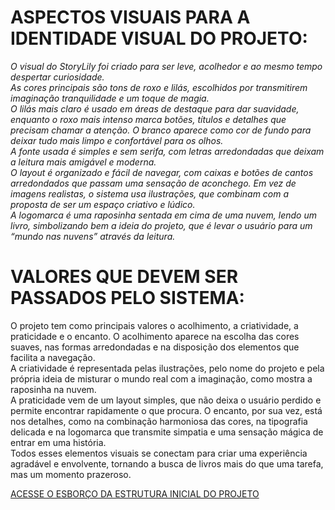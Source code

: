 # ASPECTOS VISUAIS PARA A IDENTIDADE VISUAL DO PROJETO: #
_O visual do StoryLily foi criado para ser leve, acolhedor e ao mesmo tempo despertar curiosidade.<br> As cores principais são tons de roxo e lilás, escolhidos por transmitirem imaginação tranquilidade e um toque de magia.<br> O lilás mais claro é usado em áreas de destaque para dar suavidade, enquanto o roxo mais intenso marca botões, títulos e detalhes que precisam chamar a atenção. O branco aparece como cor de fundo para deixar tudo mais limpo e confortável para os olhos. <br>
A fonte usada é simples e sem serifa, com letras arredondadas que deixam a leitura mais amigável e moderna.<br> O layout é organizado e fácil de navegar, com caixas e botões de cantos arredondados que passam uma sensação de aconchego. Em vez de
imagens realistas, o sistema usa ilustrações, que combinam com a proposta de ser um espaço criativo e lúdico. <br>A logomarca é uma raposinha sentada em cima de uma
nuvem, lendo um livro, simbolizando bem a ideia do projeto, que é levar o usuário para um “mundo nas nuvens” através da leitura._ <br >
# VALORES QUE DEVEM SER PASSADOS PELO SISTEMA: #
O projeto tem como principais valores o acolhimento, a criatividade, a praticidade e o encanto. O acolhimento aparece na escolha das cores suaves, nas formas arredondadas e na disposição dos elementos que facilita a navegação.<br> A
criatividade é representada pelas ilustrações, pelo nome do projeto e pela própria ideia de misturar o mundo real com a imaginação, como mostra a raposinha na nuvem. <br>
A praticidade vem de um layout simples, que não deixa o usuário perdido e permite encontrar rapidamente o que procura. O encanto, por sua vez, está nos detalhes, como na combinação harmoniosa das cores, na tipografia delicada e na logomarca que transmite simpatia e uma sensação mágica de entrar em uma história. <br>
Todos esses elementos visuais se conectam para criar uma experiência agradável e envolvente, tornando a busca de livros mais do que uma tarefa, mas um momento prazeroso.

[ACESSE O ESBORÇO DA ESTRUTURA INICIAL DO PROJETO](https://www.canva.com/design/DAGwE0CyKUE/zMQXxiplMf7Hl8b55cvAWA/edit?utm_content=DAGwE0CyKUE&utm_campaign=designshare&utm_medium=link2&utm_source=sharebutton)
